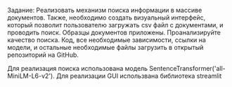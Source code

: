 Задание: Реализовать механизм поиска информации в массиве документов.
Также, необходимо создать визуальный интерфейс, который позволит пользователю загружать csv файл с документами, и проводить поиск. Образцы документов приложены. Проанализируйте качество поиска.
Код, все необходимые зависимости, ссылки на модели, и остальные необходимые файлы загрузить в открытый репозиторий на GitHub.

Для реализация поиска использована модель SentenceTransformer('all-MiniLM-L6-v2'). Для реализации GUI использвана библиотека streamlit
